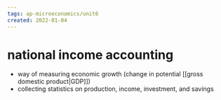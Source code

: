 ```yaml
---
tags: ap-microeconomics/unit6 
created: 2022-01-04
---
```


# national income accounting

- way of measuring economic growth (change in potential [[gross domestic product|GDP]])
- collecting statistics on production, income, investment, and savings

<!---->